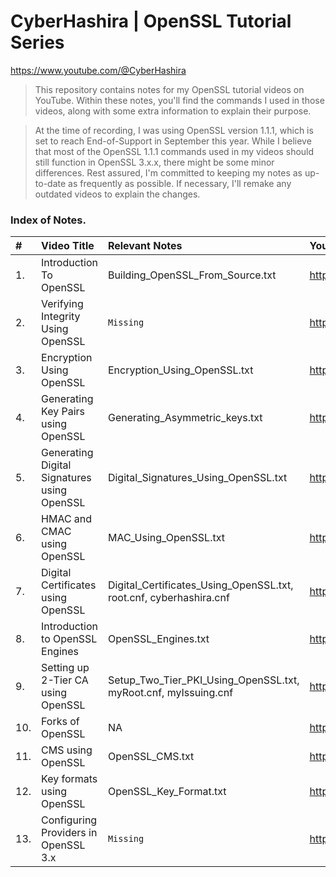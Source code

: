 # CyberHashira | OpenSSL Tutorial Series

https://www.youtube.com/@CyberHashira

>   This repository contains notes for my OpenSSL tutorial videos on YouTube. Within these notes, you'll find the commands I used in those videos, along with some extra information to explain their purpose. 

>   At the time of recording, I was using OpenSSL version 1.1.1, which is set to reach End-of-Support in September this year. While I believe that most of the OpenSSL 1.1.1 commands used in my videos should still function in OpenSSL 3.x.x, there might be some minor differences. Rest assured, I'm committed to keeping my notes as up-to-date as frequently as possible. If necessary, I'll remake any outdated videos to explain the changes.


### Index of Notes.
| # | Video Title | Relevant Notes | YouTube Video Link
| :--- | :--- | :--- | :--- |
| 1. | Introduction To OpenSSL | Building_OpenSSL_From_Source.txt | https://youtu.be/O1OaJmrRHrw |
| 2. | Verifying Integrity Using OpenSSL | `Missing` | https://youtu.be/43yPfJUxRCQ |
| 3. | Encryption Using OpenSSL | Encryption_Using_OpenSSL.txt | https://youtu.be/Azp_zDgFAGk |
| 4. | Generating Key Pairs using OpenSSL | Generating_Asymmetric_keys.txt | https://youtu.be/VCDIpq84gVA |
| 5. | Generating Digital Signatures using OpenSSL | Digital_Signatures_Using_OpenSSL.txt | https://youtu.be/XEd0mRrlYHY |
| 6. | HMAC and CMAC using OpenSSL | MAC_Using_OpenSSL.txt | https://youtu.be/bvOFbPIOsY8 |
| 7. | Digital Certificates using OpenSSL  | Digital_Certificates_Using_OpenSSL.txt, root.cnf, cyberhashira.cnf | https://youtu.be/2C6hJMGFTYk |
| 8. | Introduction to OpenSSL Engines | OpenSSL_Engines.txt | https://youtu.be/Vu1Z5ip0PpM |
| 9. | Setting up 2-Tier CA using OpenSSL | Setup_Two_Tier_PKI_Using_OpenSSL.txt, myRoot.cnf, myIssuing.cnf | https://youtu.be/6h6gfLtRzqs |
| 10. | Forks of OpenSSL | NA | https://youtu.be/IunBtZQZ-yU |
| 11. | CMS using OpenSSL | OpenSSL_CMS.txt | https://youtu.be/Au1RhzK55y4 |
| 12. | Key formats using OpenSSL | OpenSSL_Key_Format.txt | https://youtu.be/Bva4oe5ewuQ |
| 13. | Configuring Providers in OpenSSL 3.x | `Missing` | https://youtu.be/NPxaCCih1QI |